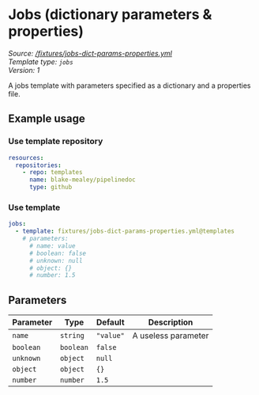 <!-- this file was generated by pipelinedoc v0.0.0-development - do not modify directly -->

# Jobs (dictionary parameters & properties)



_Source: [/fixtures/jobs-dict-params-properties.yml](/fixtures/jobs-dict-params-properties.yml)_
<br/>
_Template type: `jobs`_
<br/>
_Version: 1_


A jobs template with parameters specified as a dictionary and a properties file.


## Example usage

### Use template repository

```yaml
resources:
  repositories:
    - repo: templates
      name: blake-mealey/pipelinedoc
      type: github
```


### Use template

```yaml
jobs:
  - template: fixtures/jobs-dict-params-properties.yml@templates
    # parameters:
      # name: value
      # boolean: false
      # unknown: null
      # object: {}
      # number: 1.5
```


## Parameters

|Parameter            |Type                   |Default                   |Description                         |
|---------------------|-----------------------|--------------------------|------------------------------------|
|`name`|`string`|`"value"`|A useless parameter|
|`boolean`|`boolean`|`false`||
|`unknown`|`object`|`null`||
|`object`|`object`|`{}`||
|`number`|`number`|`1.5`||
